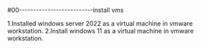 #00--------------------------install vms


1.Installed windows server 2022 as a virtual machine in vmware workstation.
2.Install windows 11 as a virtual machine in vmware workstation.